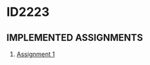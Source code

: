# ID2223 

## IMPLEMENTED ASSIGNMENTS
1) [Assignment 1](https://github.com/eleander/ID2223/tree/main/Assignment_1)
